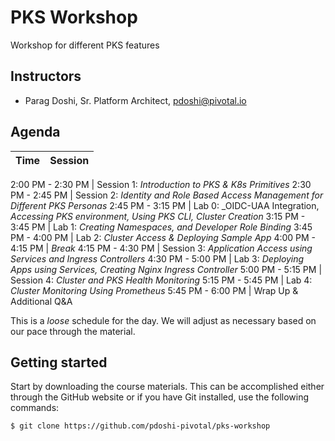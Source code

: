 # PKS Workshop
Workshop for different PKS features

## Instructors
- Parag Doshi, Sr. Platform Architect, pdoshi@pivotal.io

## Agenda

Time | Session
---- | -------

2:00 PM - 2:30 PM | Session 1: _Introduction to PKS & K8s Primitives_
2:30 PM - 2:45 PM | Session 2: _Identity and Role Based Access Management for Different PKS Personas_
2:45 PM - 3:15 PM | Lab 0: _OIDC-UAA Integration, _Accessing PKS environment, Using PKS CLI, Cluster Creation_ 
3:15 PM - 3:45 PM | Lab 1: _Creating Namespaces, and Developer Role Binding_ 
3:45 PM - 4:00 PM | Lab 2: _Cluster Access & Deploying Sample App_
4:00 PM - 4:15 PM | _Break_
4:15 PM - 4:30 PM | Session 3: _Application Access using Services and Ingress Controllers_
4:30 PM - 5:00 PM | Lab 3: _Deploying Apps using Services, Creating Nginx Ingress Controller_
5:00 PM - 5:15 PM | Session 4: _Cluster and PKS Health Monitoring_
5:15 PM - 5:45 PM | Lab 4: _Cluster Monitoring Using Prometheus_
5:45 PM - 6:00 PM | Wrap Up & Additional Q&A


This is a _loose_ schedule for the day. We will adjust as necessary based on our pace through the material.

## Getting started

Start by downloading the course materials.  This can be accomplished either through the GitHub website or if you have Git installed, use the following commands:

```
$ git clone https://github.com/pdoshi-pivotal/pks-workshop


